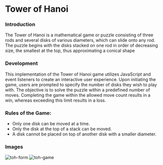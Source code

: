<h1>Tower of Hanoi</h1>
<h3>Introduction</h3>
<p>The Tower of Hanoi is a mathematical game or puzzle consisting of three rods and several disks of various diameters, which can slide onto any rod. The puzzle begins with the disks stacked on one rod in order of decreasing size, the smallest at the top, thus approximating a conical shape</p>
<h3>Development</h3>
<p>This implementation of the Tower of Hanoi game utilizes JavaScript and event listeners to create an interactive user experience. Upon initiating the game, users are prompted to specify the number of disks they wish to play with. The objective is to solve the puzzle within a predefined number of moves. Completing the game within the allowed move count results in a win, whereas exceeding this limit results in a loss.</p>
<h3>Rules of the Game: </h3>
<ul>
  <li>Only one disk can be moved at a time.</li>
  <li>Only the disk at the top of a stack can be moved.</li>
  <li>A disk cannot be placed on top of another disk with a smaller diameter.</li>
</ul>
<h3>Images</h3>
<img src="https://github.com/user-attachments/assets/51b419b2-6908-4181-a7e9-bdff76c61959" alt="toh-form">
<img src="https://github.com/user-attachments/assets/04f65891-811f-4da7-8c10-15a28eb742d5" alt="toh-game">
